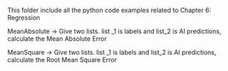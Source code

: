 This folder include all the python code examples related to Chapter 6: Regression

MeanAbsolute         ->  Give two lists. list _1 is labels and list_2 is AI predictions, calculate the Mean Absolute Error

MeanSquare           ->  Give two lists. list _1 is labels and list_2 is AI predictions, calculate the Root Mean Square Error
